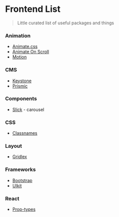 # Frontend List
> Little curated list of useful packages and things

### Animation
- [Animate.css](https://github.com/animate-css/animate.css)
- [Animate On Scroll](https://github.com/michalsnik/aos)
- [Motion](https://www.framer.com/api/motion/animation/)

### CMS
- [Keystone](https://www.keystonejs.com/)
- [Prismic](https://prismic.io/)

### Components
- [Slick](https://github.com/kenwheeler/slick/) - carousel

### CSS
- [Classnames](https://github.com/JedWatson/classnames)

### Layout
- [Gridlex](https://gridlex.devlint.fr/)

### Frameworks
- [Bootstrap](https://getbootstrap.com/docs/4.5/getting-started/introduction/)
- [UIkit](https://getuikit.com/docs/introduction)

### React
- [Prop-types](https://github.com/facebook/prop-types)

